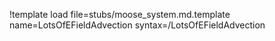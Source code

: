 !template load file=stubs/moose_system.md.template name=LotsOfEFieldAdvection syntax=/LotsOfEFieldAdvection